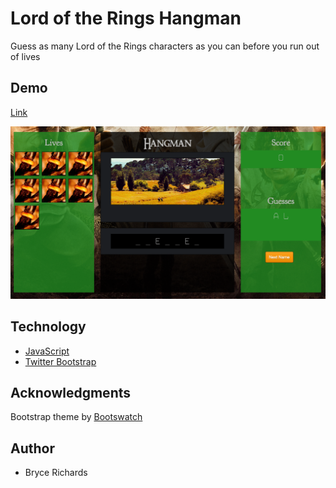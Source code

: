 # Lord of the Rings Hangman

Guess as many Lord of the Rings characters as you can before you run out of lives

## Demo

[Link](https://lotr-hangman.herokuapp.com/)

![Screenshot](https://github.com/bryce-richards/LOTR-Hangman/blob/master/LOTR-hangman.png)

## Technology

* [JavaScript](https://www.javascript.com/)
* [Twitter Bootstrap](http://getbootstrap.com/)

## Acknowledgments

Bootstrap theme by [Bootswatch](http://bootswatch.com/)

## Author

* Bryce Richards
